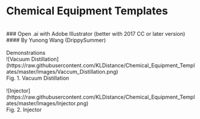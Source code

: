 # Chemical Equipment Templates
<br>
### Open .ai with Adobe Illustrator (better with 2017 CC or later version)<br>
#### By Yunong Wang (DrippySummer)
<br>
<br>
Demonstrations<br>
![Vacuum Distillation](https://raw.githubusercontent.com/KLDistance/Chemical_Equipment_Templates/master/Images/Vaccum_Distillation.png)
<br>Fig. 1. Vacuum Distillation<br>
<br>
![Injector](https://raw.githubusercontent.com/KLDistance/Chemical_Equipment_Templates/master/Images/Injector.png)
<br>Fig. 2. Injector<br>
